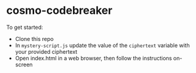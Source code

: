 # cosmo-codebreaker
To get started:

* Clone this repo
* In `mystery-script.js` update the value of the `ciphertext` variable with your provided ciphertext
* Open index.html in a web browser, then follow the instructions on-screen
